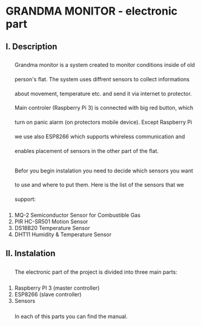 # GRANDMA MONITOR - electronic part

## I. Description
<OL>
<P style="line-height: 1cm; ">Grandma monitor is a system created to monitor conditions inside of old person's flat.
The system uses diffrent sensors to collect informations about movement, temperature etc. and send it via internet to protector. 
Main controler (Raspberry Pi 3) is connected with big red button, which turn on panic alarm (on protectors mobile device).
Except Raspberry Pi we use also ESP8266 which supports whireless communication and enables placement of sensors in the other part of the flat. </P>
</P>
<P style="line-height: 1cm; ">Befor you begin instalation you need to decide which sensors you want to use and where to put them.
Here is the list of the sensors that we support:</P>
<LI> MQ-2 Semiconductor Sensor for Combustible Gas  </LI>
<LI> PIR HC-SR501 Motion Sensor </LI>
<LI> DS18B20 Temperature Sensor </LI>
<LI> DHT11 Humidity & Temperature Sensor</LI>
</OL>

## II. Instalation
<OL>
<P style="line-height: 1cm; ">
The electronic part of the project is divided into three main parts:
</P>
<LI> Raspberry PI 3	(master controller) </LI>
<LI> ESP8266	(slave controller) </LI>
<LI> Sensors </LI>
<P style="line-height: 1cm; ">

</P>
<P style="line-height: 1cm; ">
In each of this parts you can find the manual.
</P>

</OL>
